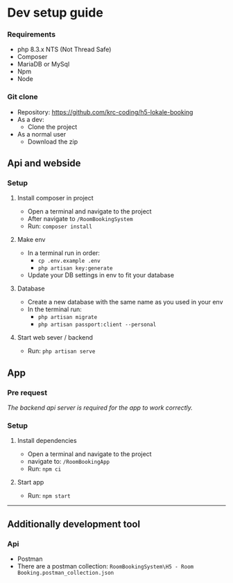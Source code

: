 # Dev setup guide
### Requirements
- php 8.3.x NTS (Not Thread Safe)
- Composer
- MariaDB or MySql
- Npm
- Node

### Git clone
- Repository: <https://github.com/krc-coding/h5-lokale-booking>
- As a dev:
    - Clone the project
- As a normal user
    - Download the zip

## Api and webside
### Setup
1. Install composer in project
    - Open a terminal and navigate to the project
    - After navigate to `/RoomBookingSystem`
    - Run: `composer install`

2. Make env
    - In a terminal run in order:
        * `cp .env.example .env`
        * `php artisan key:generate`
    - Update your DB settings in env to fit your database

3. Database
    - Create a new database with the same name as you used in your env
    - In the terminal run:
        * `php artisan migrate`
        * `php artisan passport:client --personal`

4. Start web sever / backend
    - Run: `php artisan serve`

## App
### Pre request

*The backend api server is required for the app to work correctly.*

### Setup
1. Install dependencies
    - Open a terminal and navigate to the project
    - navigate to: `/RoomBookingApp`
    - Run: `npm ci`

2. Start app
    - Run: `npm start`

---

## Additionally development tool
### Api
- Postman
- There are a postman collection: `RoomBookingSystem\H5 - Room Booking.postman_collection.json`
